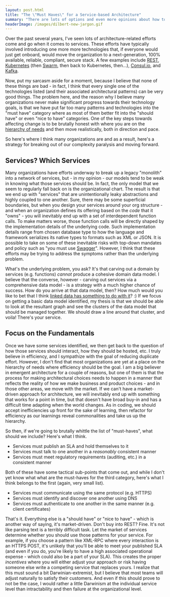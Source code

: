 ```yaml
---
layout: post.html
title: "The \"Must Haves\" for a Service-based Architecture"
summary: "There are lots of options and even more opinions about how to properly build a service-based system. Here, we cut through the buzzword bingo and get back to the fundamentals."
headerImage: /images/dilbert-new-jargon.gif
---
```


Over the past several years, I've seen lots of architecture-related efforts come and go when it comes to services. These efforts have typically involved introducing one more more technologies that, if everyone would just get onboard, would move the organization to a next-generation, 100% available, reliable, compliant, secure stack. A few examples include [REST](https://en.wikipedia.org/wiki/Representational_state_transfer), [Kubernetes](http://kubernetes.io/) (then [Swarm](https://docs.docker.com/engine/swarm/), then back to Kubernetes, then...), [Consul.io](https://www.consul.io/), and [Kafka](https://kafka.apache.org/).

Now, put my sarcasm aside for a moment, because I believe that none of these things are bad - in fact, I think that every single one of the technologies listed (and their associated architectural patterns) can be very good things. The problem here, and the reason why I believe many organizations never make significant progress towards their technology goals, is that we have put far too many patterns and technologies into the "must have" category where as most of them better fit into the "should have" or even "nice to have" categories. One of the key steps towards affecting change is to be brutally honest with where you are on the [hierarchy of needs](https://en.wikipedia.org/wiki/Maslow%27s_hierarchy_of_needs) and then move realistically, both in direction and pace.

So here's where I think many organizations are and as a result, here's a strategy for breaking out of our complexity paralysis and moving forward.

## Services? Which Services
Many organizations have efforts underway to break up a legacy "monolith" into a network of services, but - in my opinion - our models tend to be weak in knowing what those services should be. In fact, the only model that we seem to regularly fall back on is the organizational chart. The result is that we end up with "services" that are unintentionally leaky abstractions and highly coupled to one another. Sure, there may be some superficial boundaries, but when you design your services around your org structure - and when an organization defines its offering based on the *code* that it "owns" - you will inevitably end up with a set of interdependent function calls. To make matters worse, those function calls will be directly shaped by the implementation details of the underlying code. Such implementation details range from chosen database type to how the language and framework serializes its native types to formats such as XML or JSON. It is possible to take on some of these inevitable risks with top-down mandates and policy such as "you must use [Swagger](http://blog.howarddierking.com/2016/10/07/swagger-ain-t-rest-is-that-ok/)". However, I think that these efforts may be trying to address the symptoms rather than the underlying problem.

What's the underlying problem, you ask? It's that carving out a domain by services (e.g. functions) *cannot* produce a cohesive domain data model. I believe that the converse, however - carving out services via a comprehensive data model - is a strategy with a much higher chance of success. How do you arrive at that data model, then? How much would you like to bet that I think [linked data has something to do with it](http://blog.howarddierking.com/2016/10/15/a-linked-data-overview-for-web-api-developers/)? :) If we focus on getting a basic data model identified, my thesis is that we should be able to look at the resultant graph and see the clusters of the data model that should be managed together. We should draw a line around that cluster, and voila! There's your service.

## Focus on the Fundamentals
Once we have some services identified, we then get back to the question of how those services should interact, how they should be hosted, etc. I truly believe in efficiency, and I sympathize with the goal of reducing duplicate effort. However, I don't find that most organizations are yet at a place on the hierarchy of needs where efficiency should be the goal. I am a big believer in emergent architecture for a couple of reasons, but one of them is that the process for making architectural choices needs to happen in a manner that reflects the reality of how we make business and product choices - and in those other areas, we move with the market. If we can't have a market-driven approach for architecture, we will inevitably end up with something that works for a point in time, but that doesn't have broad buy-in and has a difficult time adapting when the world changes. As in coding, we should accept inefficiencies up front for the sake of learning, then refactor for efficiency as our learnings reveal commonalities and take us up the hierarchy.

So then, if we're going to brutally whittle the list of "must-haves", what should we include? Here's what I think.

* Services must publish an SLA and hold themselves to it
* Services must talk to one another in a _reasonably_ consistent manner
* Services must meet regulatory requirements (auditing, etc.) in a consistent manner

Both of these have some tactical sub-points that come out, and while I don't yet know what what are the must-haves for the third category, here's what I think belongs to the first (again, very small list).

* Services must communicate using the same protocol (e.g. HTTPS)
* Services must identify and discover one another using DNS
* Services must authenticate to one another in the same manner (e.g. client certificates)

That's it. Everything else is a "should have" or "nice to have" - which is another way of saying, it's market-driven. Don't buy into REST? Fine. It's not like parsing text is a terribly difficult task. Let the market of services determine whether you should use those patterns for your service. For example, if you choose a pattern like XML-RPC where every interaction is an HTTPS POST, it's unlikely that you'll be able to meet your published SLA (and even if you do, you're likely to have a high associated operational expense - which could also be a part of your SLA). This creates the proper *incentives* where you will either adjust your approach or risk having someone else write a competing service that replaces yours. I realize that this must sound a bit Darwinian-extremist, but I believe that most teams will adjust naturally to satisfy their customers. And even if this should prove to not be the case, I would rather a little Darwinism at the individual service level than intractability and then failure at the organizational level.
